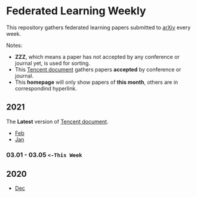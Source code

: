 # Federated Learning Weekly

This repository gathers federated learning papers submitted to [arXiv](https://arxiv.org/search/advanced?advanced=&terms-0-operator=AND&terms-0-term=federated+learning&terms-0-field=all&classification-physics_archives=all&classification-include_cross_list=include&date-year=2020&date-filter_by=date_range&date-from_date=2021-02-01&date-to_date=&date-date_type=submitted_date&abstracts=show&size=50&order=-submitted_date) every week.

Notes:
- **ZZZ**, which means a paper has not accepted by any conference or journal yet, is used for sorting.
- This [Tencent document](https://docs.qq.com/sheet/DSU9MTG5QWm91SFBh) gathers papers **accepted** by conference or journal.
- This **homepage** will only show papers of **this month**, others are in correspondind hyperlink.

<!-- 
Notes:
- The regular expression `\s+\) -> )` is used to remove abundant spaces. -->


## 2021
The **Latest** version of [Tencent document](https://docs.qq.com/sheet/DSXB6Qk9KanBURURR?).

- [Feb](2021/02.md)
- [Jan](2021/01.md)


### 03.01 - 03.05 `<-This Week`

## 2020
- [Dec](2020/12.md)